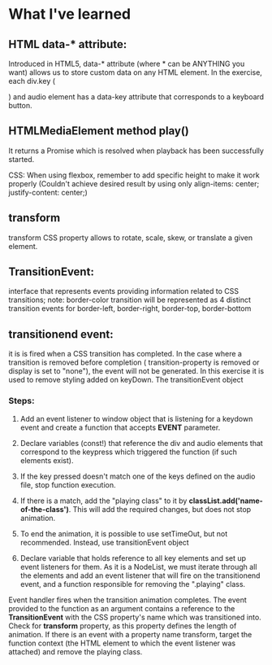 # What I've learned

## HTML data-* attribute:

Introduced in HTML5, data-* attribute (where * can be ANYTHING you want) allows us to store custom data on any HTML element. In the exercise, each div.key (<div class="key" data-key="...">) and audio element has a data-key attribute that corresponds to a keyboard button.

## HTMLMediaElement method play()
It returns a Promise which is resolved when playback has been successfully started.


CSS:
When using flexbox, remember to add specific height to make it work properly
(Couldn't achieve desired result by using only align-items: center;
justify-content: center;)

## transform
transform CSS property allows to rotate, scale, skew, or translate a given element.


## TransitionEvent:

interface that represents events providing information related to CSS transitions; note: border-color transition will be represented as 4 distinct transition events for border-left, border-right, border-top, border-bottom


## transitionend event:

it is is fired when a CSS transition has completed.
In the case where a transition is removed before completion ( transition-property is removed or display is set to "none"), the event will not be generated. In this exercise it is used to remove styling added on keyDown.
The transitionEvent object   


### Steps:

1. Add an event listener to window object that is listening for a keydown event and create a function that accepts **EVENT** parameter.

2. Declare variables (const!) that reference the div and audio elements that correspond to the keypress which triggered the function (if such elements exist).

3. If the key pressed doesn't match one of the keys defined on the audio file, stop function execution.

4. If there is a match, add the "playing class" to it by **classList.add('name-of-the-class')**.
This will add the required changes, but does not stop animation.

5. To end the animation, it is possible to use setTimeOut, but not recommended.
Instead, use transitionEvent object

6. Declare variable that holds reference to all key elements and set up event listeners for them. As it is a NodeList, we must iterate through all the elements and add an event listener that will fire on the transitionend event, and a function responsible for removing the ".playing" class.

Event handler fires when the transition animation completes. The event provided to the function as an argument contains a reference to the **TransitionEvent** with the CSS property's name which was transitioned into.
Check for **transform** property, as this property defines the length of animation.
If there is an event with a property name transform, target the function context (the HTML element to which the event listener was attached) and remove the playing class.
